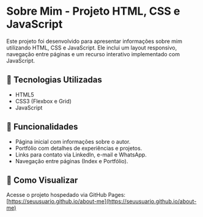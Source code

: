 # Sobre Mim - Projeto HTML, CSS e JavaScript

Este projeto foi desenvolvido para apresentar informações sobre mim utilizando HTML, CSS e JavaScript. Ele inclui um layout responsivo, navegação entre páginas e um recurso interativo implementado com JavaScript.

## 🔧 Tecnologias Utilizadas
- HTML5
- CSS3 (Flexbox e Grid)
- JavaScript

## 📄 Funcionalidades
- Página inicial com informações sobre o autor.
- Portfólio com detalhes de experiências e projetos.
- Links para contato via LinkedIn, e-mail e WhatsApp.
- Navegação entre páginas (Index e Portfólio).

## 🚀 Como Visualizar
Acesse o projeto hospedado via GitHub Pages:
[https://seuusuario.github.io/about-me](https://seuusuario.github.io/about-me)

